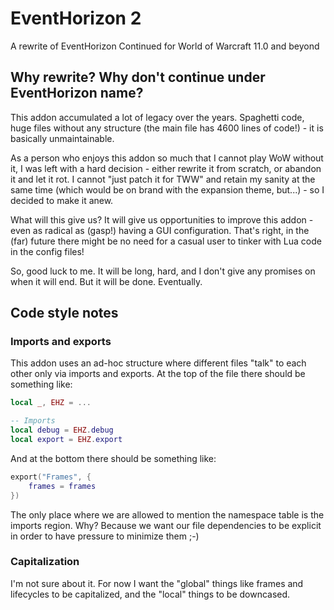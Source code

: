 # EventHorizon 2

A rewrite of EventHorizon Continued for World of Warcraft 11.0 and beyond

## Why rewrite? Why don't continue under EventHorizon name?

This addon accumulated a lot of legacy over the years. Spaghetti code, huge files without any structure (the main file has 4600 lines of code!) - it is basically unmaintainable.

As a person who enjoys this addon so much that I cannot play WoW without it, I was left with a hard decision - either rewrite it from scratch, or abandon it and let it rot. I cannot "just patch it for TWW" and retain my sanity at the same time (which would be on brand with the expansion theme, but...) - so I decided to make it anew.

What will this give us? It will give us opportunities to improve this addon - even as radical as (gasp!) having a GUI configuration. That's right, in the (far) future there might be no need for a casual user to tinker with Lua code in the config files!

So, good luck to me. It will be long, hard, and I don't give any promises on when it will end. But it will be done. Eventually.

## Code style notes
### Imports and exports
This addon uses an ad-hoc structure where different files "talk" to each other only via imports and exports. At the top of the file there should be something like:

```lua
local _, EHZ = ...

-- Imports
local debug = EHZ.debug
local export = EHZ.export
```

And at the bottom there should be something like:

```lua
export("Frames", {
    frames = frames
})
```

The only place where we are allowed to mention the namespace table is the imports region. Why? Because we want our file dependencies to be explicit in order to have pressure to minimize them ;-)

### Capitalization

I'm not sure about it. For now I want the "global" things like frames and lifecycles to be capitalized, and the "local" things to be downcased.